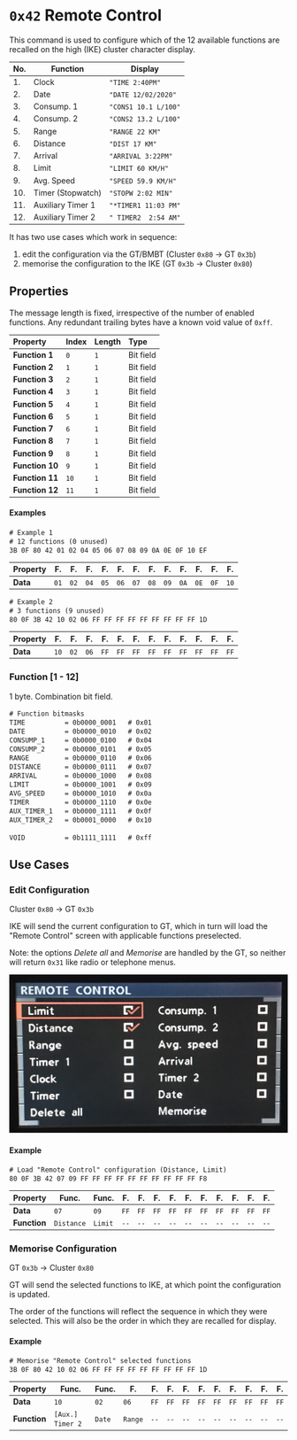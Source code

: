 # `0x42` Remote Control

This command is used to configure which of the 12 available functions are recalled on the high (IKE) cluster character display.

No.|Function|Display
:--|--------|-------
1.|Clock|`"TIME 2:40PM"`
2.|Date|`"DATE 12/02/2020"`
3.|Consump. 1|`"CONS1 10.1 L/100"`
4.|Consump. 2|`"CONS2 13.2 L/100"`
5.|Range|`"RANGE 22 KM"`
6.|Distance|`"DIST 17 KM"`
7.|Arrival|`"ARRIVAL 3:22PM"`
8.|Limit|`"LIMIT 60 KM/H"`
9.|Avg. Speed|`"SPEED 59.9 KM/H"`
10.|Timer (Stopwatch)|`"STOPW 2:02 MIN"`
11.|Auxiliary Timer 1|`"*TIMER1 11:03 PM"`
12.|Auxiliary Timer 2|`" TIMER2  2:54 AM"`

It has two use cases which work in sequence:

1. edit the configuration via the GT/BMBT (Cluster `0x80` → GT `0x3b`)
2. memorise the configuration to the IKE (GT `0x3b` → Cluster `0x80`)

## Properties

The message length is fixed, irrespective of the number of enabled functions. Any redundant trailing bytes have a known void value of `0xff`.

Property|Index|Length|Type
:---|:---|:---|:---
**Function 1**|`0`|`1`|Bit field
**Function 2**|`1`|`1`|Bit field
**Function 3**|`2`|`1`|Bit field
**Function 4**|`3`|`1`|Bit field
**Function 5**|`4`|`1`|Bit field
**Function 6**|`5`|`1`|Bit field
**Function 7**|`6`|`1`|Bit field
**Function 8**|`7`|`1`|Bit field
**Function 9**|`8`|`1`|Bit field
**Function 10**|`9`|`1`|Bit field
**Function 11**|`10`|`1`|Bit field
**Function 12**|`11`|`1`|Bit field

#### Examples

    # Example 1 
    # 12 functions (0 unused)
    3B 0F 80 42 01 02 04 05 06 07 08 09 0A 0E 0F 10 EF

Property|F.|F.|F.|F.|F.|F.|F.|F.|F.|F.|F.|F.
---|---|---|---|---|---|---|---|---|---|---|---|---
**Data**|`01`|`02`|`04`|`05`|`06`|`07`|`08`|`09`|`0A`|`0E`|`0F`|`10`

    # Example 2
    # 3 functions (9 unused)
    80 0F 3B 42 10 02 06 FF FF FF FF FF FF FF FF FF 1D

Property|F.|F.|F.|F.|F.|F.|F.|F.|F.|F.|F.|F.
---|---|---|---|---|---|---|---|---|---|---|---|---
**Data**|`10`|`02`|`06`|`FF`|`FF`|`FF`|`FF`|`FF`|`FF`|`FF`|`FF`|`FF`

### Function [1 - 12]

1 byte. Combination bit field.
    
    # Function bitmasks
    TIME          = 0b0000_0001   # 0x01
    DATE          = 0b0000_0010   # 0x02
    CONSUMP_1     = 0b0000_0100   # 0x04
    CONSUMP_2     = 0b0000_0101   # 0x05
    RANGE         = 0b0000_0110   # 0x06
    DISTANCE      = 0b0000_0111   # 0x07
    ARRIVAL       = 0b0000_1000   # 0x08
    LIMIT         = 0b0000_1001   # 0x09
    AVG_SPEED     = 0b0000_1010   # 0x0a
    TIMER         = 0b0000_1110   # 0x0e
    AUX_TIMER_1   = 0b0000_1111   # 0x0f
    AUX_TIMER_2   = 0b0001_0000   # 0x10
    
    VOID          = 0b1111_1111   # 0xff

## Use Cases

### Edit Configuration

Cluster `0x80` → GT `0x3b`

IKE will send the current configuration to GT, which in turn will load the "Remote Control" screen with applicable functions preselected.

Note: the options *Delete all* and *Memorise* are handled by the GT, so neither will return `0x31` like radio or telephone menus. 

![Remote Control Programming](prog/prog.jpg)

#### Example

    # Load "Remote Control" configuration (Distance, Limit)
    80 0F 3B 42 07 09 FF FF FF FF FF FF FF FF FF FF F8

Property|Func.|Func.|F.|F.|F.|F.|F.|F.|F.|F.|F.|F.
---|---|---|---|---|---|---|---|---|---|---|---|---
**Data**|`07`|`09`|`FF`|`FF`|`FF`|`FF`|`FF`|`FF`|`FF`|`FF`|`FF`|`FF`
**Function**|`Distance`|`Limit`|`--`|`--`|`--`|`--`|`--`|`--`|`--`|`--`|`--`|`--`

### Memorise Configuration

GT `0x3b` → Cluster `0x80`

GT will send the selected functions to IKE, at which point the configuration is updated. 

The order of the functions will reflect the sequence in which they were selected. This will also be the order in which they are recalled for display.

#### Example

    # Memorise "Remote Control" selected functions
    3B 0F 80 42 10 02 06 FF FF FF FF FF FF FF FF FF 1D

Property|Func.|Func.|F.|F.|F.|F.|F.|F.|F.|F.|F.|F.
---|---|---|---|---|---|---|---|---|---|---|---|---
**Data**|`10`|`02`|`06`|`FF`|`FF`|`FF`|`FF`|`FF`|`FF`|`FF`|`FF`|`FF`
**Function**|`[Aux.] Timer 2`|`Date`|`Range`|`--`|`--`|`--`|`--`|`--`|`--`|`--`|`--`|`--`